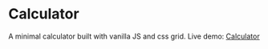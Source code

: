 # Calculator

A minimal calculator built with vanilla JS and css grid.
Live demo: [Calculator](https://ioakeimotop.github.io/Calculator/)